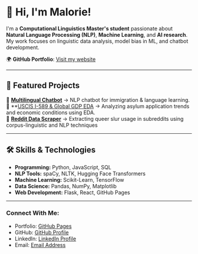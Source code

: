 # 👋 Hi, I'm Malorie!

I'm a **Computational Linguistics Master's student** passionate about **Natural Language Processing (NLP)**, **Machine Learning**, and **AI research**. My work focuses on linguistic data analysis, model bias in ML, and chatbot development.

🌍 **GitHub Portfolio**: [Visit my website](https://malorieiovino.github.io)

---

## 🚀 Featured Projects  
🔹 **[Multilingual Chatbot](https://github.com/malorieiovino/multilingual-chatbot)** → NLP chatbot for immigration & language learning.  
🔹 **[USCIS I-589 & Global GDP EDA](https://github.com/malorieiovino/asylum_gdp_data) → Analyzing asylum application trends and economic conditions using EDA.   
🔹 **[Reddit Data Scraper](https://github.com/malorieiovino/reddit_nlp_scraping)** → Extracting queer slur usage in subreddits using corpus-linguistic and NLP techniques 

---

## 🛠 Skills & Technologies
- **Programming:** Python, JavaScript, SQL  
- **NLP Tools:** spaCy, NLTK, Hugging Face Transformers  
- **Machine Learning:** Scikit-Learn, TensorFlow  
- **Data Science:** Pandas, NumPy, Matplotlib  
- **Web Development:** Flask, React, GitHub Pages

--- 

### Connect With Me:
- Portfolio: [GitHub Pages](https://malorieiovino.github.io/)
- GitHub: [GitHub Profile](https://github.com/malorieiovino)
- LinkedIn: [LinkedIn Profile](www.linkedin.com/in/malorie-iovino-2a4387171)
- Email: [Email Address](iovinomalorie@gmail.com)
